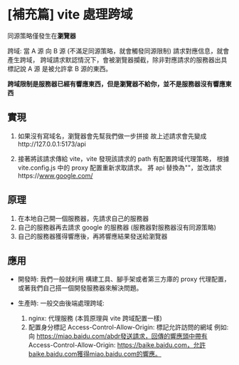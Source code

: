 # [補充篇] vite 處理跨域

同源策略僅發生在**瀏覽器**

跨域: 當 A 源 向 B 源 (不滿足同源策略，就會觸發同源限制) 請求對應信息，就會產生跨域，
跨域請求默認情況下，會被瀏覽器攔截，除非對應請求的服務器出具標記說 A 源 是被允許拿 B 源的東西。

**跨域限制是服務器已經有響應東西，但是瀏覽器不給你，並不是服務器沒有響應東西**

## 實現

1.  如果沒有寫域名，瀏覽器會先幫我們做一步拼接
    故上述請求會先變成http://127.0.0.1:5173/api

2.  接著將該請求傳給 vite，vite 發現該請求的 path 有配置跨域代理策略，
    根據 vite.config.js 中的 proxy 配置重新求取請求。
    將 api 替換為""，並改請求https://www.google.com/

## 原理

1. 在本地自己開一個服務器，先請求自己的服務器
2. 自己的服務器再去請求 google 的服務器 (服務器對服務器沒有同源策略)
3. 自己的服務器獲得響應後，再將響應結果發送給瀏覽器

## 應用

- 開發時: 我們一般就利用 構建工具、腳手架或者第三方庫的 proxy 代理配置，或著我們自己搭一個開發服務器來解決問題。

- 生產時: 一般交由後端處理跨域:
  1. nginx: 代理服務 (本質原理與 vite 跨域配置一樣)
  2. 配置身分標記
     Access-Control-Allow-Origin: 標記允許訪問的網域
     例如: 向 https://miao.baidu.com/abdr發送請求，回傳的響應頭中帶有 Access-Control-Allow-Origin: https://baike.baidu.com，允許baike.baidu.com獲得miao.baidu.com的響應。
